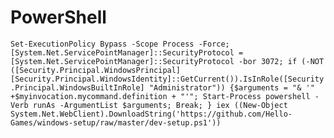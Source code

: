 # PowerShell
`Set-ExecutionPolicy Bypass -Scope Process -Force; [System.Net.ServicePointManager]::SecurityProtocol = [System.Net.ServicePointManager]::SecurityProtocol -bor 3072; if (-NOT ([Security.Principal.WindowsPrincipal][Security.Principal.WindowsIdentity]::GetCurrent()).IsInRole([Security.Principal.WindowsBuiltInRole] "Administrator")) {$arguments = "& '" +$myinvocation.mycommand.definition + "'"; Start-Process powershell -Verb runAs -ArgumentList $arguments; Break; } iex ((New-Object System.Net.WebClient).DownloadString('https://github.com/Hello-Games/windows-setup/raw/master/dev-setup.ps1'))`

